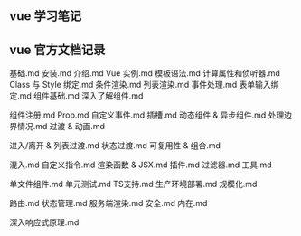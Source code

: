 ## vue 学习笔记
## vue 官方文档记录
基础.md
安装.md
介绍.md
Vue 实例.md
模板语法.md
计算属性和侦听器.md
Class 与 Style 绑定.md
条件渲染.md
列表渲染.md
事件处理.md
表单输入绑定.md
组件基础.md
深入了解组件.md

组件注册.md
Prop.md
自定义事件.md
插槽.md
动态组件 & 异步组件.md
处理边界情况.md
过渡 & 动画.md

进入/离开 & 列表过渡.md
状态过渡.md
可复用性 & 组合.md

混入.md
自定义指令.md
渲染函数 & JSX.md
插件.md
过滤器.md
工具.md

单文件组件.md
单元测试.md
TS支持.md
生产环境部署.md
规模化.md

路由.md
状态管理.md
服务端渲染.md
安全.md
内在.md

深入响应式原理.md
